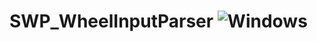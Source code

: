 # SWP_WheelInputParser ![Windows](https://img.shields.io/badge/Windows-0078D6?style=flat-square&logo=Windows&logoColor=white)
